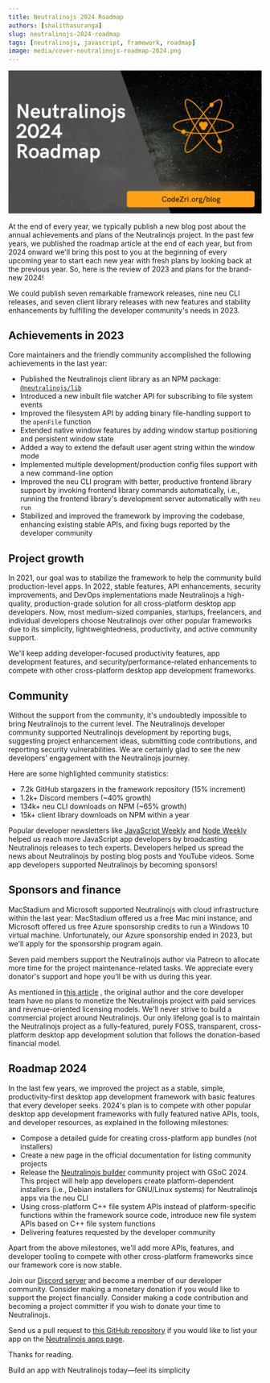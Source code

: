 ```yaml
---
title: Neutralinojs 2024 Roadmap
authors: [shalithasuranga]
slug: neutralinojs-2024-roadmap
tags: [neutralinojs, javascript, framework, roadmap]
image: media/cover-neutralinojs-roadmap-2024.png
---
```


![](media/cover-neutralinojs-roadmap-2024.png)


At the end of every year, we typically publish a new blog post about the annual achievements and plans
of the Neutralinojs project. In the past few years, we published the roadmap article at the end of each
year, but from 2024 onward we'll bring this post to you at the beginning of every upcoming year to start
each new year with fresh plans by looking back at the previous year. So, here is the review of 2023 and plans
for the brand-new 2024!

We could publish seven remarkable framework releases, nine neu CLI releases, and seven client library
releases with new features and stability enhancements by fulfilling the developer community's needs in 2023.

<!--truncate-->

## Achievements in 2023

Core maintainers and the friendly community accomplished the following achievements in the last year:

- Published the Neutralinojs client library as an NPM package:  [`@neutralinojs/lib`](https://www.npmjs.com/package/@neutralinojs/neu)
- Introduced a new inbuilt file watcher API for subscribing to file system events
- Improved the filesystem API by adding binary file-handling support to the `openFile` function
- Extended native window features by adding window startup positioning and persistent window state
- Added a way to extend the default user agent string within the window mode
- Implemented multiple development/production config files support with a new command-line option
- Improved the neu CLI program with better, productive frontend library support by
invoking frontend library commands automatically,
i.e., running the frontend library's development server automatically with `neu run`
- Stabilized and improved the framework by improving the codebase, enhancing existing stable
APIs, and fixing bugs reported by the developer community

## Project growth

In 2021, our goal was to stabilize the framework to help the community build production-level apps.
In 2022, stable features, API enhancements, security improvements, and DevOps implementations made
Neutralinojs a high-quality, production-grade solution for all cross-platform desktop app developers.
Now, most medium-sized companies, startups, freelancers, and individual developers choose Neutralinojs
over other popular frameworks due to its simplicity, lightweightedness, productivity, and active community support. 

We'll keep adding developer-focused productivity features, app development features, and
security/performance-related enhancements to compete with other cross-platform desktop app development
frameworks.


## Community

Without the support from the community, it's undoubtedly impossible to bring Neutralinojs to the current level.
The Neutralinojs developer community supported Neutralinojs development by reporting bugs, suggesting
project enhancement ideas, submitting code contributions, and reporting security vulnerabilities.
We are certainly glad to see the new developers' engagement with the Neutralinojs journey.

Here are some highlighted community statistics:

- 7.2k GitHub stargazers in the framework repository (15% increment)
- 1.2k+ Discord members (~40% growth)
- 134k+ neu CLI downloads on NPM (~65% growth)
- 15k+ client library downloads on NPM within a year

Popular developer newsletters like [JavaScript Weekly](https://javascriptweekly.com) and
[Node Weekly](https://nodeweekly.com) helped us
reach more JavaScript app developers by broadcasting Neutralinojs releases to tech experts.
Developers helped us spread the news about Neutralinojs by posting blog posts and YouTube videos.
Some app developers supported Neutralinojs by becoming sponsors!

## Sponsors and finance

MacStadium and Microsoft supported Neutralinojs with cloud infrastructure within the last year:
MacStadium offered us a free Mac mini instance, and Microsoft offered us free Azure sponsorship
credits to run a Windows 10 virtual machine. Unfortunately, our Azure sponsorship ended in 2023,
but we'll apply for the sponsorship program again.

Seven paid members support the Neutralinojs author via Patreon to allocate more time for
the project maintenance-related tasks. We appreciate every donator's support and hope you'll be with us during this year.

As mentioned in [this article](https://neutralino.js.org/docs/contributing/about-neutralinojs#financial-perspective)
, the original author and the core developer team have no plans to monetize
the Neutralinojs project with paid services and revenue-oriented licensing models. We'll never strive to
build a commercial project around Neutralinojs. Our only lifelong goal is to maintain the Neutralinojs
project as a fully-featured, purely FOSS, transparent, cross-platform desktop app development
solution that follows the donation-based financial model.

## Roadmap 2024

In the last few years, we improved the project as a stable, simple, productivity-first
desktop app development framework with basic features that every developer seeks. 2024's plan
is to compete with other popular desktop app development frameworks with fully featured native APIs, tools, and
developer resources, as explained in the following milestones:

- Compose a detailed guide for creating cross-platform app bundles (not installers) 
- Create a new page in the official documentation for listing community projects 
- Release the [Neutralinojs builder](https://github.com/neutralinojs-community/neutralinojs-builder) community
project with GSoC 2024. This project will help app developers create platform-dependent installers (i.e., Debian
installers for GNU/Linux systems) for Neutralinojs apps via the neu CLI
- Using cross-platform C++ file system APIs instead of platform-specific functions within
 the framework source code, introduce new file system APIs based on C++ file system functions
- Delivering features requested by the developer community

Apart from the above milestones, we'll add more APIs, features, and developer tooling to compete with
other cross-platform frameworks since our framework core is now stable.

Join our [Discord server](https://discord.gg/cybpp4guTJ) and become a member of our developer community.
Consider making a monetary donation if you would like to support the project financially.
Consider making a code contribution and becoming a project committer if you wish to donate your
time to Neutralinojs.

Send us a pull request to [this GitHub repository](https://github.com/neutralinojs/neutralinojs.github.io)
if you would like to list your app on the [Neutralinojs apps page](https://neutralino.js.org/apps).

Thanks for reading.

Build an app with Neutralinojs today&mdash;feel its simplicity

